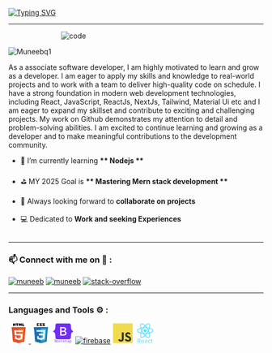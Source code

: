 <a href="https://git.io/typing-svg"><img
            src="https://readme-typing-svg.herokuapp.com?font=Fira+Code&size=25&pause=1000&color=157FA9&center=true&vCenter=true&width=800&height=60&lines=%F0%9F%91%8B+Hi%2C+I%E2%80%99m+Muneeb+;%F0%9F%92%BB+A+Passionate+Frontend+Developer+"
            alt="Typing SVG" /></a>

<hr>
<img align="right" alt="code" width="400" src="https://media.giphy.com/media/PI3QGKFN6XZUCMMqJm/giphy.gif" alt="">
&nbsp;&nbsp;&nbsp;<p align="left"> <img
    src="https://komarev.com/ghpvc/?username=Muneebq1&label=Profile%20views&color=0e75b6&style=flat"
    alt="Muneebq1" /> </p>

As a associate software developer, I am highly motivated to learn and grow as a developer. I am eager to apply my
skills and knowledge to real-world projects and to work with a team to deliver high-quality code on schedule. I have
a strong foundation in modern web development technologies, including React, JavaScript, ReactJs, NextJs, Tailwind, Material Ui etc and I am
eager to expand my skillset and contribute to exciting and challenging projects. My work on Github demonstrates my
attention to detail and problem-solving abilities. I am excited to continue learning and growing as a developer and
to make meaningful contributions to the development community.

- 🌱 I’m currently learning <b>** Nodejs **</b><br><br>
- ⛳️ MY 2025 Goal is <b>** Mastering Mern stack development **</b><br><br>
- 💞️ Always looking forward to <b> collaborate on projects</b><br><br>
- 💻 Dedicated to <b> Work and seeking Experiences</b> <br><br>
<hr>
<h3 align="left">📫 Connect with me on 🔗 :</h3>
<p align="left">
<a href="https://www.linkedin.com/in/muneeb-shahzad-38036a26b/" target="blank"><img align="center"
	src="https://raw.githubusercontent.com/rahuldkjain/github-profile-readme-generator/master/src/images/icons/Social/linked-in-alt.svg"
	alt="muneeb" height="30" width="40" /></a>
<a href="https://twitter.com/Muneeb_shahza_d" target="blank"><img align="center"
	src="https://raw.githubusercontent.com/rahuldkjain/github-profile-readme-generator/master/src/images/icons/Social/twitter.svg"
	alt="muneeb" height="30" width="40" /></a>
<a href="https://stackoverflow.com/users/18218318/muneeb-shahzad" target="blank"><img align="center"
	src="https://raw.githubusercontent.com/rahuldkjain/github-profile-readme-generator/master/src/images/icons/Social/stack-overflow.svg"
	alt="stack-overflow" height="30" width="40" /></a>
</p>
<hr>
<h3 align="left">Languages and Tools ⚙️ : </h3>
<p align="left">
<a href="https://www.w3.org/html/" target="_blank" rel="noreferrer" title="HTML 5">
    <img src="https://raw.githubusercontent.com/devicons/devicon/master/icons/html5/html5-original-wordmark.svg"
	alt="html5" title="HTML5" width="40" height="40" />
</a>
<a href="https://www.w3schools.com/css/" target="_blank" rel="noreferrer" title="CSS 3"
    style="text-decoration: none;">
    <img src="https://raw.githubusercontent.com/devicons/devicon/master/icons/css3/css3-original-wordmark.svg"
	alt="css3" width="40" height="40" />
</a>
<a href="https://getbootstrap.com" target="_blank" rel="noreferrer" title="Bootstrap"
    style="text-decoration: none;">
    <img src="https://raw.githubusercontent.com/devicons/devicon/master/icons/bootstrap/bootstrap-plain-wordmark.svg"
	alt="bootstrap" width="40" height="40" />
</a>
<a href="https://firebase.google.com/" target="_blank" rel="noreferrer" title="Firebase">
    <img src="https://www.vectorlogo.zone/logos/firebase/firebase-icon.svg" alt="firebase" width="40"
	height="40" /></a>
<a href="https://developer.mozilla.org/en-US/docs/Web/JavaScript" target="_blank" rel="noreferrer"
    title="Advance JavaScript with ES13" style="text-decoration: none;">
    <img src="https://raw.githubusercontent.com/devicons/devicon/master/icons/javascript/javascript-original.svg"
	alt="javascript" width="40" height="40" />
</a>
<a href="https://reactjs.org/" target="_blank" rel="noreferrer" title="React" style="text-decoration: none;">
    <img src="https://raw.githubusercontent.com/devicons/devicon/master/icons/react/react-original-wordmark.svg"
	alt="react" width="40" height="40" />
</a>
</p>
